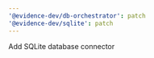 ```yaml
---
'@evidence-dev/db-orchestrator': patch
'@evidence-dev/sqlite': patch
---
```


Add SQLite database connector

